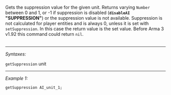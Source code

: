 Gets the suppression value for the given unit. Returns varying `Number` between 0 and 1, or -1 if suppression is disabled (**`disableAI` "SUPPRESSION"**) or the suppression value is not available. Suppression is not calculated for player entities and is always 0, unless it is set with `setSuppression`. In this case the return value is the set value. Before Arma 3 v1.92 this command could return `nil`.<br><br>


---
*Syntaxes:*

`getSuppression` unit

---
*Example 1:*

```sqf
getSuppression AI_unit_1;
```